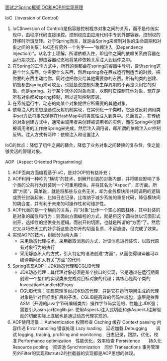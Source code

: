 [面试之Spring框架IOC和AOP的实现原理](https://www.cnblogs.com/weigy/p/12574500.html)

IoC（Inversion of Control）
1. IoC(Inversion of Control)是指容器控制程序对象之间的关系，而不是传统实现中，由程序代码直接操控。控制权应由应用代码中专到外部容器，控制权的转移时所谓反转。对于Spring而言，就是由Spring来控制对象的生命周期和对象之间的关系；IoC还有另外一个名字——“依赖注入（Dependency Injection）”。从名字上理解，所谓依赖入住，即组件之间的依赖关系由容器在运行期决定，即由容器动态地将某种依赖关系注入到组件之中。
2. 在Spring的工作方式中，所有的类都会在spring的容器中登机，告诉spring这是个什么东西，你需要什么东西，然后spring会在西戎运行到适当的时候，把你要的东西主动给你，同时也把你交给其他需要你的东西。所有的类的创建、销毁都由spring来可攻至，也就是说控制对象生存周期的不再是引用它的对象，而是spring。对于某个具体的对象而言，以前时它控制其他对象，现在是所有对象都被spring控制，所以这叫控制反转。
3. 在系统运行中，动态的向某个对象提供它所需要的其他对象。
4. 依赖注入的思想是通过反射机制实现，在实例化一个类时，它通过反射调用类中set方法将事先保存在HashMap中的类属性注入到类中。总而言之，在传统的对象创建方式中，通常由调用者来创建被调用者的实例，而在Spring中创建被调用者的工作由Spring来完成，然后注入调用者，即所谓的依赖注入or控制反转。注入方式有两种：依赖注入和设置注入

IoC的优点：降低了组件之间的耦合，降低了业务对象之间替换的复杂性，使之能够灵活的管理对象。


AOP（Aspect Oriented Programming）
1. AOP面向方面编程基于IoC，是对OOP的有益补充；
2. AOP利用一种称为“横切”的技术，剖解开封装的对象内部，并将哪些影响了多个类的公共行为封装到一个可重用模块，并将其名为“Aspect”，即方面。所谓“方面”，简单说，就是将那些与业务无关，却为业务模块所共同调用的逻辑或责任封装起来，比如日志记录，比埃纳于减少系统的重复代码，降低模块间的耦合度，并有利于未来的可操作性和可维护性。
3. AOP代表的是一个横向的关系，将“对象”比作一个空心的圆柱体，其中封装的是对象的属性和行为；则面向方面编程的方式，就是将这个圆柱体以切面形式剖开，选择性的提供业务逻辑。而剖开的切面，也就是所谓的“方面”了。然后它又以巧夺天工的妙手将这些泊尔开的切面复原，不留痕迹，但完成了效果。
4. 实现AOP的技术，树妖分为两大类：
	- 采用动态代理技术，采用截取消息的方式，对该消息进行装饰，以取代原有对象行为的执行
	- 采用静态织入的方式，引入特定的语法创建“方面”，从而使得编译器可以编译期间织入有关“方面”的代码
5. Spring实现AOP：JDK动态代理和CGLIB代理
	- JDK动态代理：其代理对象必须是某个接口的实现，它是通过在运行期间创建一个接口的实现类来完成对目标对象的代理；其核心是两个类的InvocationHandler和Proxy
	- CGLIB代理：实现原理类似JDK动态代理，只是它在运行期间生成的代理对象是针对目标类扩展的子类。CGLIB是高效的代码生成包，底层是依靠ASM（开源的java字节码编辑类库）操作字节码实现的，性能比JDK强；需要引入asm.jar和cglib.jar.
	使用AspectJ注入式切面和@AspectJ注解驱动的切面实际上底层也是通过动态代理实现的。
6. AOP使用场景：
Authentication 权限检查
Caching 缓存
Context passing 内容传递
Error handling 错误处理
Lazy loading　延迟加载
Debugging　　调试
logging, tracing, profiling and monitoring　日志记录，跟踪，优化，校准
Performance optimization　性能优化，效率检查
Persistence　　持久化
Resource pooling　资源池
Synchronization　同步
Transactions 事务管理
另外Filter的实现和struts2的拦截器的实现都是AOP思想的体现。